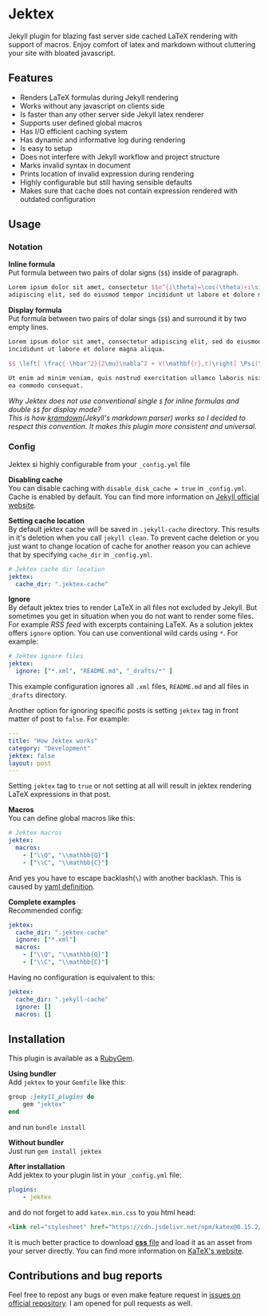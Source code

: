 # Jektex
Jekyll plugin for blazing fast server side cached LaTeX rendering with support of macros.
Enjoy comfort of latex and markdown without cluttering your site with bloated javascript.

## Features
- Renders LaTeX formulas during Jekyll rendering
- Works without any javascript on clients side
- Is faster than any other server side Jekyll latex renderer
- Supports user defined global macros
- Has I/O efficient caching system
- Has dynamic and informative log during rendering
- Is easy to setup
- Does not interfere with Jekyll workflow and project structure
- Marks invalid syntax in document
- Prints location of invalid expression during rendering
- Highly configurable but still having sensible defaults
- Makes sure that cache does not contain expression rendered with outdated configuration

## Usage

### Notation
**Inline formula**  
Put formula between two pairs of dolar signs (`$$`) inside of paragraph.
```latex
Lorem ipsum dolor sit amet, consectetur $$e^{i\theta}=\cos(\theta)+i\sin(\theta)$$
adipiscing elit, sed do eiusmod tempor incididunt ut labore et dolore magna aliqua.
```

**Display formula**  
Put formula between two pairs of dolar sings (`$$`) and surround it by two empty lines.
```latex
Lorem ipsum dolor sit amet, consectetur adipiscing elit, sed do eiusmod tempor
incididunt ut labore et dolore magna aliqua.

$$ \left[ \frac{-\hbar^2}{2\mu}\nabla^2 + V(\mathbf{r},t)\right] \Psi(\mathbf{r},t) $$

Ut enim ad minim veniam, quis nostrud exercitation ullamco laboris nisi ut aliquip ex
ea commodo consequat.
```

_Why Jektex does not use conventional single `$` for inline formulas and double `$$` for
display mode?  
This is how [kramdown](https://kramdown.gettalong.org/)(Jekyll's markdown parser) works 
so I decided to respect this convention. It makes this plugin more consistent and universal._

### Config
Jektex si highly configurable from your `_config.yml` file

**Disabling cache**  
You can disable caching with `disable_disk_cache = true` in `_config.yml`. Cache is
enabled by default. You can find more information on [Jekyll official website](https://jekyllrb.com/docs/configuration/options/).

**Setting cache location**  
By default jektex cache will be saved in `.jekyll-cache` directory. This results in it's
deletion when you call `jekyll clean`. To prevent cache deletion or you just want to
change location of cache for another reason you can achieve that by specifying
`cache_dir` in `_config.yml`.
```yaml
# Jektex cache dir location
jektex:
  cache_dir: ".jektex-cache"
```

**Ignore**  
By default jektex tries to render LaTeX in all files not excluded by Jekyll. But 
sometimes you get in situation when you do not want to render some files. For example
_RSS feed_ with excerpts containing LaTeX. As a solution jektex offers `ignore` option.
You can use conventional wild cards using `*`. For example:
```yaml
# Jektex ignore files
jektex:
  ignore: ["*.xml", "README.md", "_drafts/*" ]
```

This example configuration ignores all `.xml` files, `README.md` and all files 
in `_drafts` directory.

Another option for ignoring specific posts is setting `jektex` tag in front matter of
post to `false`. For example:
```yaml
---
title: "How Jektex works"
category: "Development"
jektex: false
layout: post
---
```

Setting `jektex` tag to `true` or not setting at all will result in jektex rendering LaTeX
expressions in that post.

**Macros**  
You can define global macros like this:
```yaml
# Jektex macros
jektex:
  macros:
    - ["\\Q", "\\mathbb{Q}"]
    - ["\\C", "\\mathbb{C}"]
```
And yes you have to escape backlash(`\`) with another backlash. This is caused by
[yaml definition](https://yaml.org/).

**Complete examples**  
Recommended config:
```yaml
jektex:
  cache_dir: ".jektex-cache"
  ignore: ["*.xml"]
  macros:
    - ["\\Q", "\\mathbb{Q}"]
    - ["\\C", "\\mathbb{C}"]
```
Having no configuration is equivalent to this:
```yaml
jektex:
  cache_dir: ".jekyll-cache"
  ignore: []
  macros: []
```

## Installation
This plugin is available as a [RubyGem](https://rubygems.org/gems/jektex).

**Using bundler**  
Add `jektex` to your `Gemfile` like this:
```ruby
group :jekyll_plugins do
    gem "jektex"
end
```

and run `bundle install`

**Without bundler**  
Just run `gem install jektex`

**After installation**  
Add jektex to your plugin list in your `_config.yml` file:
```yaml
plugins:
    - jektex
```

and do not forget to add `katex.min.css` to you html head:
```html
<link rel="stylesheet" href="https://cdn.jsdelivr.net/npm/katex@0.15.2/dist/katex.min.css" integrity="sha384-MlJdn/WNKDGXveldHDdyRP1R4CTHr3FeuDNfhsLPYrq2t0UBkUdK2jyTnXPEK1NQ" crossorigin="anonymous">
```
It is much better practice to download [**css** file](https://cdn.jsdelivr.net/npm/katex@0.15.2/dist/katex.min.css) and load it as an asset from your server directly.
You can find more information on [KaTeX's website](https://katex.org/docs/browser.html).

## Contributions and bug reports
Feel free to repost any bugs or even make feature request in [issues on official repository](https://github.com/yagarea/jektex/issues).
I am opened for pull requests as well.
